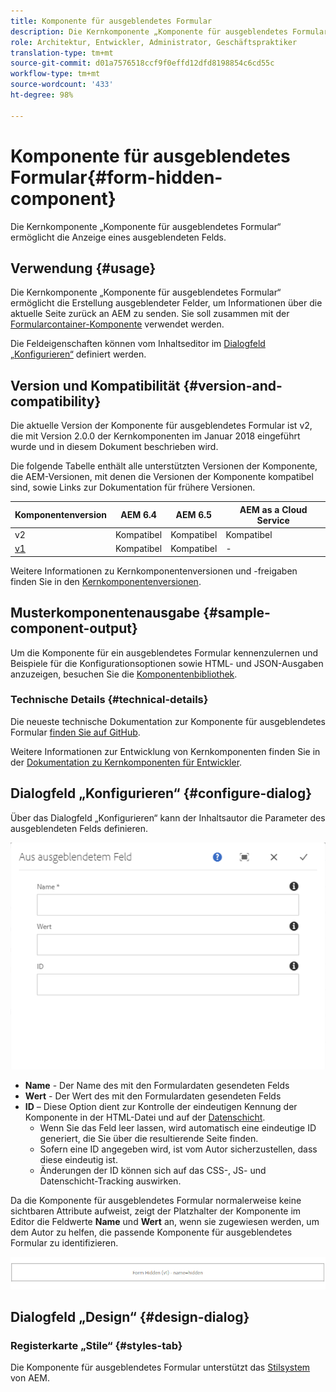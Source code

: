 ```yaml
---
title: Komponente für ausgeblendetes Formular
description: Die Kernkomponente „Komponente für ausgeblendetes Formular“ ermöglicht die Anzeige eines ausgeblendeten Felds.
role: Architektur, Entwickler, Administrator, Geschäftspraktiker
translation-type: tm+mt
source-git-commit: d01a7576518ccf9f0effd12dfd8198854c6cd55c
workflow-type: tm+mt
source-wordcount: '433'
ht-degree: 98%

---
```



# Komponente für ausgeblendetes Formular{#form-hidden-component}

Die Kernkomponente „Komponente für ausgeblendetes Formular“ ermöglicht die Anzeige eines ausgeblendeten Felds.

## Verwendung {#usage}

Die Kernkomponente „Komponente für ausgeblendetes Formular“ ermöglicht die Erstellung ausgeblendeter Felder, um Informationen über die aktuelle Seite zurück an AEM zu senden. Sie soll zusammen mit der [Formularcontainer-Komponente](form-container.md) verwendet werden.

Die Feldeigenschaften können vom Inhaltseditor im [Dialogfeld „Konfigurieren“](form-hidden.md) definiert werden.

## Version und Kompatibilität {#version-and-compatibility}

Die aktuelle Version der Komponente für ausgeblendetes Formular ist v2, die mit Version 2.0.0 der Kernkomponenten im Januar 2018 eingeführt wurde und in diesem Dokument beschrieben wird.

Die folgende Tabelle enthält alle unterstützten Versionen der Komponente, die AEM-Versionen, mit denen die Versionen der Komponente kompatibel sind, sowie Links zur Dokumentation für frühere Versionen.

| Komponentenversion | AEM 6.4 | AEM 6.5 | AEM as a Cloud Service |
|--- |--- |--- |---|
| v2 | Kompatibel | Kompatibel | Kompatibel |
| [v1](/help/components/v1/form-hidden-v1.md) | Kompatibel | Kompatibel | - |

Weitere Informationen zu Kernkomponentenversionen und -freigaben finden Sie in den [Kernkomponentenversionen](/help/versions.md).

## Musterkomponentenausgabe {#sample-component-output}

Um die Komponente für ein ausgeblendetes Formular kennenzulernen und Beispiele für die Konfigurationsoptionen sowie HTML- und JSON-Ausgaben anzuzeigen, besuchen Sie die [Komponentenbibliothek](https://adobe.com/go/aem_cmp_library_form_hidden_de).

### Technische Details {#technical-details}

Die neueste technische Dokumentation zur Komponente für ausgeblendetes Formular [finden Sie auf GitHub](https://adobe.com/go/aem_cmp_tech_form_hidden_v2_de).

Weitere Informationen zur Entwicklung von Kernkomponenten finden Sie in der [Dokumentation zu Kernkomponenten für Entwickler](/help/developing/overview.md).

## Dialogfeld „Konfigurieren“ {#configure-dialog}

Über das Dialogfeld „Konfigurieren“ kann der Inhaltsautor die Parameter des ausgeblendeten Felds definieren.

![„Ausgeblendetes Formular“ im Dialogfeld „Bearbeiten“](/help/assets/form-hidden-edit.png)

* **Name** - Der Name des mit den Formulardaten gesendeten Felds
* **Wert** - Der Wert des mit den Formulardaten gesendeten Felds
* **ID** – Diese Option dient zur Kontrolle der eindeutigen Kennung der Komponente in der HTML-Datei und auf der [Datenschicht](/help/developing/data-layer/overview.md).
   * Wenn Sie das Feld leer lassen, wird automatisch eine eindeutige ID generiert, die Sie über die resultierende Seite finden.
   * Sofern eine ID angegeben wird, ist vom Autor sicherzustellen, dass diese eindeutig ist.
   * Änderungen der ID können sich auf das CSS-, JS- und Datenschicht-Tracking auswirken.

Da die Komponente für ausgeblendetes Formular normalerweise keine sichtbaren Attribute aufweist, zeigt der Platzhalter der Komponente im Editor die Feldwerte **Name** und **Wert** an, wenn sie zugewiesen werden, um dem Autor zu helfen, die passende Komponente für ausgeblendetes Formular zu identifizieren.

![Beispiel einer Komponente für ein ausgeblendetes Formular](/help/assets/form-hidden-example.png)

## Dialogfeld „Design“ {#design-dialog}

### Registerkarte „Stile“ {#styles-tab}

Die Komponente für ausgeblendetes Formular unterstützt das [Stilsystem](/help/get-started/authoring.md#component-styling) von AEM.
